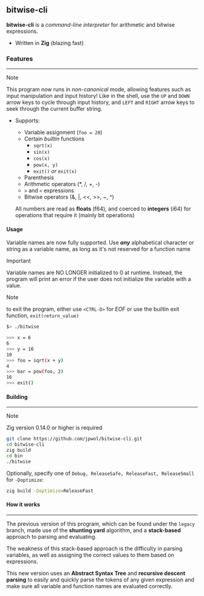 ## bitwise-cli

**bitwise-cli** is a _command-line interpreter_ for arithmetic and bitwise expressions.

- Written in **Zig** (blazing fast)

### Features

---

> [!note]
>
> This program now runs in _non-canonical_ mode, allowing features such as input manipulation and input history! Like in
> the shell, use the `UP` and `DOWN` arrow keys to cycle through input history, and `LEFT` and `RIGHT` arrow keys to seek
> through the current buffer string.

- Supports:
  - Variable assignment (`foo = 20`)
  - Certain _builtin_ functions
    - `sqrt(x)`
    - `sin(x)`
    - `cos(x)`
    - `pow(x, y)`
    - `exit()` _or_ `exit(x)`
  - Parenthesis
  - Arithmetic operators (\*, /, +, -)
  - `>` and `<` expressions
  - Bitwise operators (&, |, <<, >>, ~, ^)

  All numbers are read as **floats** (f64), and coerced to **integers** (i64) for operations that require it (mainly bit operations)

#### Usage

Variable names are now fully supported. Use **_any_** alphabetical character or string as a variable name, as long as it's not reserved for a function name

> [!IMPORTANT]
>
> Variable names are NO LONGER initialized to 0 at runtime. Instead, the program will print an error if the user does not initialize the variable with a value.

> [!NOTE]
> to exit the program, either use `<CTRL-D>` for _EOF_ or use the builtin exit function, `exit(return_value)`

```bash
$> ./bitwise

>>> x = 6
6
>>> y = 10
10
>>> foo = sqrt(x + y)
4
>>> bar = pow(foo, 2)
16
>>> exit()
```

#### Building

---

> [!NOTE]
> Zig version 0.14.0 or higher is required

```bash
git clone https://github.com/jpwol/bitwise-cli.git
cd bitwise-cli
zig build
cd bin
./bitwise
```

Optionally, specify one of `Debug, ReleaseSafe, ReleaseFast, ReleaseSmall` for `-Doptimize`:

```bash
zig build -Doptimize=ReleaseFast
```

#### How it works

---

The previous version of this program, which can be found under the `legacy` branch, made use of the **shunting yard** algorithm, and a **stack-based** approach to parsing and evaluating.

The weakness of this stack-based approach is the difficulty in parsing variables, as well as assigning the correct values to them based on expressions.

This new version uses an **Abstract Syntax Tree** and **recursive descent parsing** to easily and quickly parse the tokens of any given expression and make sure all variable and function names are evaluated correctly.
